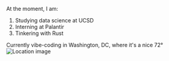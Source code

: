 At the moment, I am:
1. Studying data science at UCSD
2. Interning at Palantir
3. Tinkering with Rust

Currently vibe-coding in Washington, DC, where it's a nice 72°
![Location image](https://images.unsplash.com/photo-1742464537309-5f69f0bf2cc5?ixid=M3w0NjQ5NTB8MHwxfHJhbmRvbXx8fHx8fHx8fDE3NTc5ODU4MjF8&ixlib=rb-4.1.0)
